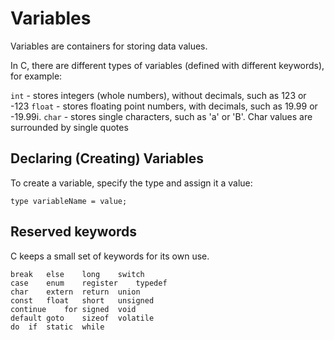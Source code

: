 # Variables

Variables are containers for storing data values.

In C, there are different types of variables (defined with different keywords), for example:

```int``` - stores integers (whole numbers), without decimals, such as 123 or -123
```float``` - stores floating point numbers, with decimals, such as 19.99 or -19.99i.
```char``` - stores single characters, such as 'a' or 'B'. Char values are surrounded by single quotes

## Declaring (Creating) Variables

To create a variable, specify the type and assign it a value:

```type variableName = value;```

## Reserved keywords

C keeps a small set of keywords for its own use.

```auto	double	int	struct
break	else	long	switch
case	enum	register	typedef
char	extern	return	union
const	float	short	unsigned
continue	for	signed	void
default	goto	sizeof	volatile
do	if	static	while
```
